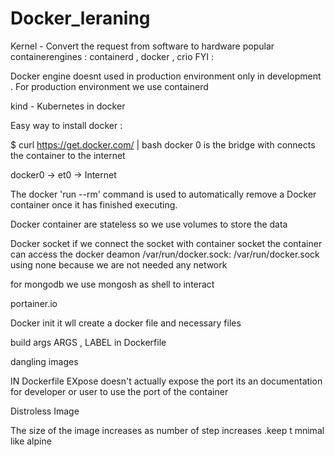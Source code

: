 # Docker_leraning

Kernel - Convert the request from software to hardware
popular containerengines : containerd , docker , crio 
FYI :

Docker engine doesnt used in production environment only in development .
For production environment we use containerd

kind - Kubernetes in docker

Easy way to install docker :

$ curl https://get.docker.com/ | bash
docker 0 is the bridge with connects the container to the internet

docker0 -> et0 -> Internet

The docker 'run --rm' command is used to automatically remove a Docker container once it has finished executing.

Docker container are stateless so we use volumes to store the data

Docker socket if we connect the socket with container socket the container can access the docker deamon  /var/run/docker.sock: /var/run/docker.sock using none because we are not needed any network 

for mongodb we use mongosh as shell to interact

portainer.io 

Docker init it wll create a docker file and necessary files 

build args ARGS , LABEL in Dockerfile 

dangling images

IN Dockerfile EXpose doesn't actually expose the port its an documentation for developer or user to use the port of the container

Distroless Image

The size of the image increases as number of step increases .keep t mnimal like alpine 